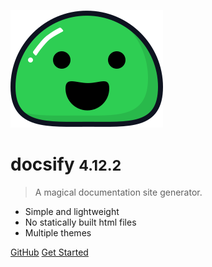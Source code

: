 ![logo](_media/icon.svg)

# docsify <small>4.12.2</small>

> A magical documentation site generator.

- Simple and lightweight
- No statically built html files
- Multiple themes

[GitHub](https://github.com/ijstech/node)
[Get Started](README)